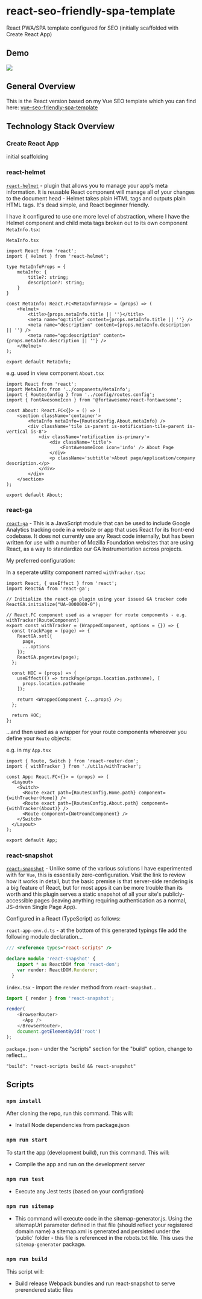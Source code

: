 # react-seo-friendly-spa-template
React PWA/SPA template configured for SEO (initially scaffolded with Create React App)

## Demo

![](https://j.gifs.com/wVy5Xr.gif)

## General Overview
This is the React version based on my Vue SEO template which you can find here: [vue-seo-friendly-spa-template](https://github.com/based-ghost/vue-seo-friendly-spa-template)

## Technology Stack Overview

### Create React App

initial scaffolding

### react-helmet

[`react-helmet`](https://github.com/nfl/react-helmet) - plugin that allows you to manage your app's meta information. It is reusable React component will manage all of your changes to the document head - Helmet takes plain HTML tags and outputs plain HTML tags. It's dead simple, and React beginner friendly.
  
I have it configured to use one more level of abstraction, where I have the Helmet component and child meta tags broken out to its own component `MetaInfo.tsx`:

`MetaInfo.tsx`

```TSX
import React from 'react';
import { Helmet } from 'react-helmet';

type MetaInfoProps = {
    metaInfo: { 
        title?: string;
        description?: string;
    }
}

const MetaInfo: React.FC<MetaInfoProps> = (props) => (
    <Helmet>
        <title>{props.metaInfo.title || ''}</title>
        <meta name="og:title" content={props.metaInfo.title || ''} />
        <meta name="description" content={props.metaInfo.description || ''} />
        <meta name="og:description" content={props.metaInfo.description || ''} />
    </Helmet>
);

export default MetaInfo;
```

e.g. used in view component `About.tsx`

```TSX
import React from 'react';
import MetaInfo from '../components/MetaInfo';
import { RoutesConfig } from '../config/routes.config';
import { FontAwesomeIcon } from '@fortawesome/react-fontawesome';

const About: React.FC<{}> = () => (
    <section className='container'>
        <MetaInfo metaInfo={RoutesConfig.About.metaInfo} />
        <div className='tile is-parent is-notification-tile-parent is-vertical is-8'>
            <div className='notification is-primary'>
                <div className='title'>
                    <FontAwesomeIcon icon='info' /> About Page
                </div>
                <p className='subtitle'>About page/application/company description.</p>
            </div>
        </div>
    </section>
);

export default About;
```

### react-ga

[`react-ga`](https://github.com/react-ga/react-ga) - This is a JavaScript module that can be used to include Google Analytics tracking code in a website or app that uses React for its front-end codebase. It does not currently use any React code internally, but has been written for use with a number of Mozilla Foundation websites that are using React, as a way to standardize our GA Instrumentation across projects.

My preferred configuration:

In a seperate utility component named `withTracker.tsx`:

```TSX
import React, { useEffect } from 'react';
import ReactGA from 'react-ga';

// Initialize the react-ga plugin using your issued GA tracker code
ReactGA.initialize("UA-0000000-0");

// React.FC component used as a wrapper for route components - e.g. withTracker(RouteComponent)
export const withTracker = (WrappedComponent, options = {}) => {
  const trackPage = (page) => {
    ReactGA.set({
      page,
      ...options
    });
    ReactGA.pageview(page);
  };

  const HOC = (props) => {
    useEffect(() => trackPage(props.location.pathname), [
      props.location.pathname
    ]);

    return <WrappedComponent {...props} />;
  };

  return HOC;
};
```

...and then used as a wrapper for your route components whereever you define your `Route` objects:

e.g. in my `App.tsx`

```TSX
import { Route, Switch } from 'react-router-dom';
import { withTracker } from './utils/withTracker';

const App: React.FC<{}> = (props) => (
  <Layout>
    <Switch>
      <Route exact path={RoutesConfig.Home.path} component={withTracker(Home)} />
      <Route exact path={RoutesConfig.About.path} component={withTracker(About)} />
      <Route component={NotFoundComponent} />
    </Switch>
  </Layout>
);

export default App;
```

### react-snapshot

[`react-snapshot`](https://github.com/geelen/react-snapshot) - Unlike some of the various solutions I have experimented with for `Vue`, this is essentially zero-configuration. Visit the link to review how it works in detail, but the basic premise is that server-side rendering is a big feature of React, but for most apps it can be more trouble than its worth and this plugin serves a static snapshot of all your site's publicly-accessible pages (leaving anything requiring authentication as a normal, JS-driven Single Page App).

Configured in a React (TypeScript) as follows:

`react-app-env.d.ts` - at the bottom of this generated typings file add the following module declaration...

```typescript
/// <reference types="react-scripts" />

declare module 'react-snapshot' {
    import * as ReactDOM from 'react-dom';
    var render: ReactDOM.Renderer;
  }
```
 
`index.tsx` - import the `render` method from `react-snapshot`...

```typescript
import { render } from 'react-snapshot';

render(
    <BrowserRouter>
      <App />
    </BrowserRouter>, 
    document.getElementById('root')
);
```

`package.json` - under the "scripts" section for the "build" option, change to reflect...

`"build": "react-scripts build && react-snapshot"`

## Scripts

### `npm install`

After cloning the repo, run this command.  This will:

- Install Node dependencies from package.json

### `npm run start`

To start the app (development build), run this command.  This will:

- Compile the app and run on the development server

### `npm run test`

- Execute any Jest tests (based on your configration)

### `npm run sitemap`

- This command will execute code in the sitemap-generator.js. Using the sitemapUrl parameter defined in that file (should reflect your registered domain name) a sitemap.xml is generated and persisted under the 'public' folder - this file is referenced in the robots.txt file. This uses the `sitemap-generator` package.

### `npm run build`

This script will:
 - Build release Webpack bundles and run react-snapshot to serve prerendered static files
